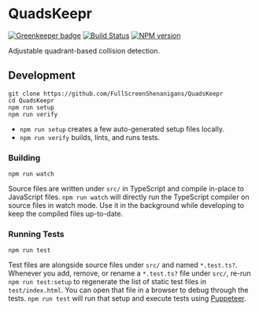 <!-- {{Top}} -->
# QuadsKeepr
[![Greenkeeper badge](https://badges.greenkeeper.io/FullScreenShenanigans/QuadsKeepr.svg)](https://greenkeeper.io/)
[![Build Status](https://travis-ci.org/FullScreenShenanigans/QuadsKeepr.svg?branch=master)](https://travis-ci.org/FullScreenShenanigans/QuadsKeepr)
[![NPM version](https://badge.fury.io/js/quadskeepr.svg)](http://badge.fury.io/js/quadskeepr)

Adjustable quadrant-based collision detection.
<!-- {{/Top}} -->

<!-- {{Development}} -->
## Development

```
git clone https://github.com/FullScreenShenanigans/QuadsKeepr
cd QuadsKeepr
npm run setup
npm run verify
```

* `npm run setup` creates a few auto-generated setup files locally.
* `npm run verify` builds, lints, and runs tests.

### Building

```shell
npm run watch
```

Source files are written under `src/` in TypeScript and compile in-place to JavaScript files.
`npm run watch` will directly run the TypeScript compiler on source files in watch mode.
Use it in the background while developing to keep the compiled files up-to-date.

### Running Tests

```shell
npm run test
```

Test files are alongside source files under `src/` and named `*.test.ts?`.
Whenever you add, remove, or rename a `*.test.ts?` file under `src/`, re-run `npm run test:setup` to regenerate the list of static test files in `test/index.html`.
You can open that file in a browser to debug through the tests.
`npm run test` will run that setup and execute tests using [Puppeteer](https://github.com/GoogleChrome/puppeteer).
<!-- {{/Development}} -->
